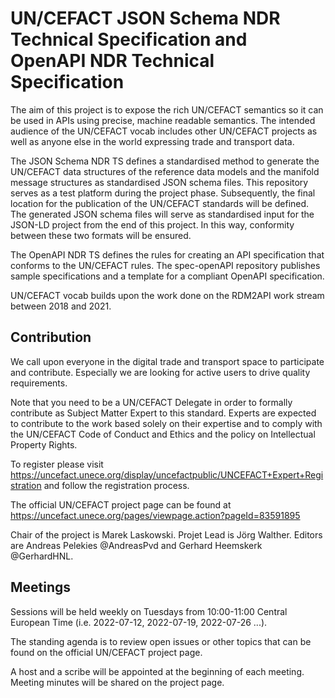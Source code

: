 # UN/CEFACT JSON Schema NDR Technical Specification and OpenAPI NDR Technical Specification
The aim of this project is to expose the rich UN/CEFACT semantics so it can be used in APIs using precise, machine readable semantics. The intended audience of the UN/CEFACT vocab includes other UN/CEFACT projects as well as anyone else in the world expressing trade and transport data. 

The JSON Schema NDR TS defines a standardised method to generate the UN/CEFACT data structures of the reference data models and the manifold message structures as standardised JSON schema files. This repository serves as a test platform during the project phase. Subsequently, the final location for the publication of the UN/CEFACT standards will be defined. The generated JSON schema files will serve as standardised input for the JSON-LD project from the end of this project. In this way, conformity between these two formats will be ensured. 

The OpenAPI NDR TS defines the rules for creating an API specification that conforms to the UN/CEFACT rules. The spec-openAPI repository publishes sample specifications and a template for a compliant OpenAPI specification.

UN/CEFACT vocab builds upon the work done on the RDM2API work stream between 2018 and 2021. 

## Contribution
We call upon everyone in the digital trade and transport space to participate and contribute. Especially we are looking for active users to drive quality requirements. 

Note that you need to be a UN/CEFACT Delegate in order to formally contribute as Subject Matter Expert to this standard. Experts are expected to contribute to the work based solely on their expertise and to comply with the UN/CEFACT Code of Conduct and Ethics and the policy on Intellectual Property Rights.

To register please visit https://uncefact.unece.org/display/uncefactpublic/UNCEFACT+Expert+Registration and follow the registration process.

The official UN/CEFACT project page can be found at https://uncefact.unece.org/pages/viewpage.action?pageId=83591895

Chair of the project is Marek Laskowski. Projet Lead is Jörg Walther. Editors are Andreas Pelekies @AndreasPvd and Gerhard Heemskerk @GerhardHNL. 

## Meetings
Sessions will be held weekly on Tuesdays from 10:00-11:00 Central European Time (i.e. 2022-07-12, 2022-07-19, 2022-07-26 ...).

The standing agenda is to review open issues or other topics that can be found on the official UN/CEFACT project page. 

A host and a scribe will be appointed at the beginning of each meeting. Meeting minutes will be shared on the project page. 
